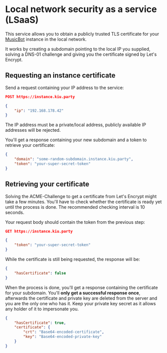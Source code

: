 # Local network security as a service (LSaaS)

This service allows you to obtain a publicly trusted TLS certificate for your
[MusicBot](https://github.com/BjoernPetersen/MusicBot) instance in the local network.

It works by creating a subdomain pointing to the local IP you supplied, solving a DNS-01 challenge
and giving you the certificate signed by Let's Encrypt.

## Requesting an instance certificate

Send a request containing your IP address to the service:

```json
POST https://instance.kiu.party

{
    "ip": "192.168.178.42"
}
```

The IP address must be a private/local address, publicly available IP addresses will be rejected.

You'll get a response containing your new subdomain and a token to retrieve your certificate:

```json
{
    "domain": "some-random-subdomain.instance.kiu.party",
    "token": "your-super-secret-token"
}
```

## Retrieving your certificate

Solving the ACME-Challenge to get a certificate from Let's Encrypt might take a few minutes.
You'll have to check whether the certificate is ready yet until the process is done. The recommended
checking interval is 10 seconds.

Your request body should contain the token from the previous step:

```json
GET https://instance.kiu.party

{
    "token": "your-super-secret-token"
}
```

While the certificate is still being requested, the response will be:

```json
{
    "hasCertificate": false
}
```

When the process is done, you'll get a response containing the certificate for your subdomain.
You'll **only get a successful response once**, afterwards the certificate and private key are
deleted from the server and you are the only one who has it.
Keep your private key secret as it allows any holder of it to impersonate you.

```json
{
    "hasCertificate": true,
    "certificate": {
        "crt": "Base64-encoded-certificate",
        "key": "Base64-encoded-private-key"
    }
}
```
